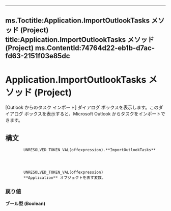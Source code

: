 

---
ms.Toctitle:Application.ImportOutlookTasks メソッド (Project)
title:Application.ImportOutlookTasks メソッド (Project)
ms.ContentId:74764d22-eb1b-d7ac-fd63-2151f03e85dc
---
# Application.ImportOutlookTasks メソッド (Project)




[Outlook からのタスク インポート] ダイアログ ボックスを表示します。このダイアログ ボックスを表示すると、Microsoft Outlook からタスクをインポートできます。

## 構文

            UNRESOLVED_TOKEN_VAL(offexpression).**ImportOutlookTasks**




            UNRESOLVED_TOKEN_VAL(offexpression)
            **Application** オブジェクトを表す変数。

### 戻り値
**ブール型 (Boolean)**






